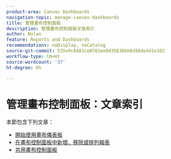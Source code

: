 ```yaml
---
product-area: Canvas Dashboards
navigation-topic: manage-canvas-dashboards
title: 管理畫布控制面板
description: 管理畫布控制面板文章索引
author: Nolan
feature: Reports and Dashboards
recommendations: noDisplay, noCatalog
source-git-commit: 535e9c8481ce0781ee0d35636bb6d56de4d1e102
workflow-type: tm+mt
source-wordcount: '37'
ht-degree: 0%

---
```


# 管理畫布控制面板：文章索引

本節包含下列文章：

* [開始使用畫布儀表板](/help/quicksilver/reports-and-dashboards/canvas-dashboards/manage-canvas-dashboards/get-started-canvas-dashboards.md)
* [在畫布控制面板中新增、移除或排列報表](/help/quicksilver/reports-and-dashboards/canvas-dashboards/manage-canvas-dashboards/add-remove-arrange-reports.md)
* [共用畫布控制面板](/help/quicksilver/reports-and-dashboards/canvas-dashboards/manage-canvas-dashboards/share-canvas-dashboard.md)
